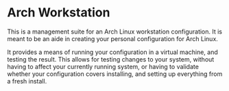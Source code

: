 # Arch Workstation

This is a management suite for an Arch Linux workstation configuration. It is
meant to be an aide in creating your personal configuration for Arch Linux.

It provides a means of running your configuration in a virtual machine, and
testing the result. This allows for testing changes to your system, without
having to affect your currently running system, or having to validate whether
your configuration covers installing, and setting up everything from a fresh
install.
